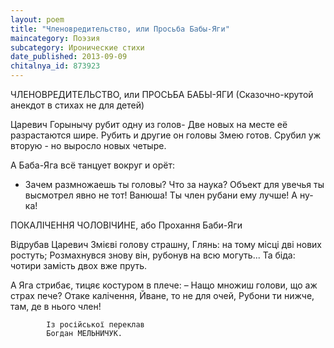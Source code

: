 ```yaml
---
layout: poem
title: "Членовредительство, или Просьба Бабы-Яги"
maincategory: Поэзия
subcategory: Иронические стихи
date_published: 2013-09-09
chitalnya_id: 873923
---
```




ЧЛЕНОВРЕДИТЕЛЬСТВО, или
ПРОСЬБА БАБЫ-ЯГИ
(Сказочно-крутой анекдот 
в стихах не для детей)

Царевич Горынычу рубит одну из голов-
Две новых на месте её разрастаются шире.
Рубить и другие он головы Змею готов.
Срубил уж вторую - но выросло новых четыре.

А Баба-Яга всё танцует вокруг и орёт:
- Зачем размножаешь ты головы? Что за наука?
Объект для увечья ты высмотрел явно не тот!
Ванюша! Ты член рубани ему лучше! А ну-ка!


ПОКАЛІЧЕННЯ ЧОЛОВІЧИНЕ,
або Прохання Баби-Яги

Відрубав Царевич Змієві голову страшну,
Глянь: на тому місці дві нових ростуть;
Розмахнувся знову він, рубонув на всю могуть...
Та біда: чотири замість двох вже пруть. 

А Яга стрибає, тицяє костуром в плече:
– Нащо множиш голови, що аж страх пече?
Отаке калічення, Йване, то не для очей,
Рубони ти нижче, там, де в нього член!

            Із російської переклав
            Богдан МЕЛЬНИЧУК.







